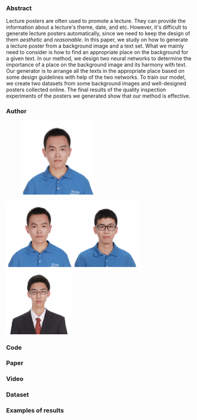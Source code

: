 ### Abstract
Lecture posters are often used to promote a lecture. They can provide the information about a lecture's theme, date, and etc. However, it's difficult to generate lecture posters automatically, since we need to keep the design of them *aesthetic* and *reasonable*. In this paper, we study on how to generate a lecture poster from a background image and a text set. What we mainly need to consider is how to find an appropriate place on the background for a given text. In our method, we design two neural networks to determine the importance of a place on the background image and its harmony with text. Our generator is to arrange all the texts in the appropriate place based on some design guidelines with help of the two networks. To train our model, we create two datasets from some background images and well-designed posters collected online. The final results of the quality inspection experiments of the posters we generated show that our method is effective.

### Author

<figure class="half">
    <img src="lyc.jpeg" width="200"/>
</figure>

![lyc](lyc.jpeg "Yuncong Liu")![lhy](lhy.jpeg "Haoyu Ling")![llx](llx.jpeg "Luoxuan Li")
### Code

### Paper

### Video

### Dataset

### Examples of results
